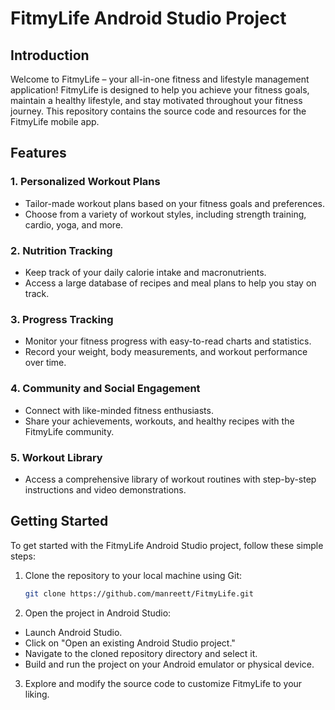 # FitmyLife Android Studio Project


## Introduction

Welcome to FitmyLife – your all-in-one fitness and lifestyle management application! FitmyLife is designed to help you achieve your fitness goals, maintain a healthy lifestyle, and stay motivated throughout your fitness journey. This repository contains the source code and resources for the FitmyLife mobile app.

## Features

### 1. Personalized Workout Plans
- Tailor-made workout plans based on your fitness goals and preferences.
- Choose from a variety of workout styles, including strength training, cardio, yoga, and more.

### 2. Nutrition Tracking
- Keep track of your daily calorie intake and macronutrients.
- Access a large database of recipes and meal plans to help you stay on track.

### 3. Progress Tracking
- Monitor your fitness progress with easy-to-read charts and statistics.
- Record your weight, body measurements, and workout performance over time.

### 4. Community and Social Engagement
- Connect with like-minded fitness enthusiasts.
- Share your achievements, workouts, and healthy recipes with the FitmyLife community.

### 5. Workout Library
- Access a comprehensive library of workout routines with step-by-step instructions and video demonstrations.

## Getting Started

To get started with the FitmyLife Android Studio project, follow these simple steps:

1. Clone the repository to your local machine using Git:

   ```bash
   git clone https://github.com/manreett/FitmyLife.git
   
2. Open the project in Android Studio:
- Launch Android Studio.
- Click on "Open an existing Android Studio project."
- Navigate to the cloned repository directory and select it.
- Build and run the project on your Android emulator or physical device.
3. Explore and modify the source code to customize FitmyLife to your liking.
